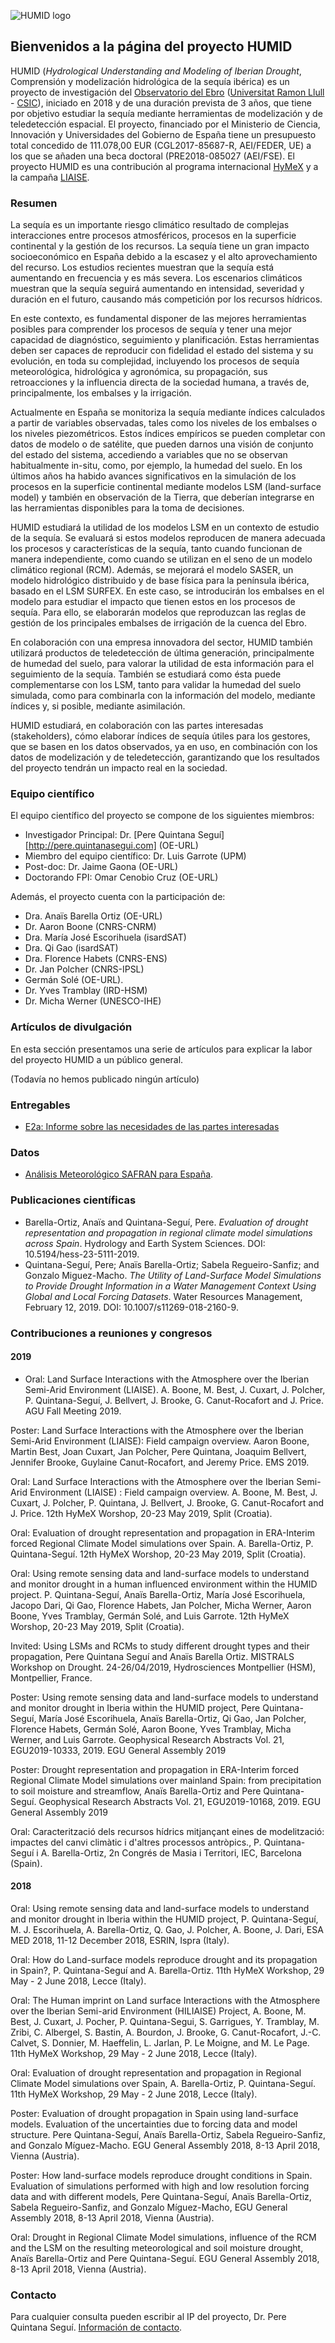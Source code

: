 ![HUMID logo](http://www.obsebre.es/images/logos/humid_logo_5-4.png)

## Bienvenidos a la página del proyecto HUMID

HUMID (*Hydrological Understanding and Modeling of Iberian Drought*, Comprensión y modelización hidrológica de la sequía ibérica) es un proyecto de investigación del [Observatorio del Ebro](http://www.obsebre.es]) ([Universitat Ramon Llull]([http://www.url.edu) - [CSIC]([http://www.url.edu)), iniciado en 2018 y de una duración prevista de 3 años, que tiene por objetivo estudiar la sequía mediante herramientas de modelización y de teledetección espacial. El proyecto, financiado por el Ministerio de Ciencia, Innovación y Universidades del Gobierno de España tiene un presupuesto total concedido de 111.078,00 EUR (CGL2017-85687-R, AEI/FEDER, UE) a los que se añaden una beca doctoral (PRE2018-085027 (AEI/FSE). El proyecto HUMID es una contribución al programa internacional [HyMeX]([http://www.url.edu) y a la campaña [LIAISE](https://www.hymex.org/?page=liaise).

### Resumen

La sequía es un importante riesgo climático resultado de complejas interacciones entre procesos atmosféricos, procesos en la superficie continental y la gestión de los recursos. La sequía tiene un gran impacto socioeconómico en España debido a la escasez y el alto aprovechamiento del recurso. Los estudios recientes muestran que la sequía está aumentando en frecuencia y es más severa. Los escenarios climáticos muestran que la sequía seguirá aumentando en intensidad, severidad y duración en el futuro, causando más competición por los recursos hídricos.

En este contexto, es fundamental disponer de las mejores herramientas posibles para comprender los procesos de sequía y tener una mejor capacidad de diagnóstico, seguimiento y planificación. Estas herramientas deben ser capaces de reproducir con fidelidad el estado del sistema y su evolución, en toda su complejidad, incluyendo los procesos de sequía meteorológica, hidrológica y agronómica, su propagación, sus retroacciones y la influencia directa de la sociedad humana, a través de, principalmente, los embalses y la irrigación.

Actualmente en España se monitoriza la sequía mediante índices calculados a partir de variables observadas, tales como los niveles de los embalses o los niveles piezométricos. Estos índices empíricos se pueden completar con datos de modelo o de satélite, que pueden darnos una visión de conjunto del estado del sistema, accediendo a variables que no se observan habitualmente in-situ, como, por ejemplo, la humedad del suelo. En los últimos años ha habido avances significativos en la simulación de los procesos en la superficie continental mediante modelos LSM (land-surface model) y también en observación de la Tierra, que deberían integrarse en las herramientas disponibles para la toma de decisiones.

HUMID estudiará la utilidad de los modelos LSM en un contexto de estudio de la sequía. Se evaluará si estos modelos reproducen de manera adecuada los procesos y características de la sequía, tanto cuando funcionan de manera independiente, como cuando se utilizan en el seno de un modelo climático regional (RCM). Además, se mejorará el modelo SASER, un modelo hidrológico distribuido y de base física para la península ibérica, basado en el LSM SURFEX. En este caso, se introducirán los embalses en el modelo para estudiar el impacto que tienen estos en los procesos de sequía. Para ello, se elaborarán modelos que reproduzcan las reglas de gestión de los principales embalses de irrigación de la cuenca del Ebro.

En colaboración con una empresa innovadora del sector, HUMID también utilizará productos de teledetección de última generación, principalmente de humedad del suelo, para valorar la utilidad de esta información para el seguimiento de la sequía. También se estudiará como ésta puede complementarse con los LSM, tanto para validar la humedad del suelo simulada, como para combinarla con la información del modelo, mediante índices y, si posible, mediante asimilación.

HUMID estudiará, en colaboración con las partes interesadas (stakeholders), cómo elaborar índices de sequía útiles para los gestores, que se basen en los datos observados, ya en uso, en combinación con los datos de modelización y de teledetección, garantizando que los resultados del proyecto tendrán un impacto real en la sociedad.

### Equipo científico

El equipo científico del proyecto se compone de los siguientes miembros:
- Investigador Principal: Dr. [Pere Quintana Seguí][http://pere.quintanasegui.com] (OE-URL)
- Miembro del equipo científico: Dr. Luis Garrote (UPM)
- Post-doc: Dr. Jaime Gaona (OE-URL)
- Doctorando FPI: Omar Cenobio Cruz (OE-URL)

Además, el proyecto cuenta con la participación de:
- Dra. Anaïs Barella Ortiz (OE-URL)
- Dr. Aaron Boone (CNRS-CNRM)
- Dra. María José Escorihuela (isardSAT)
- Dra. Qi Gao (isardSAT)
- Dra. Florence Habets (CNRS-ENS)
- Dr. Jan Polcher (CNRS-IPSL)
- Germán Solé (OE-URL).
- Dr. Yves Tramblay (IRD-HSM)
- Dr. Micha Werner (UNESCO-IHE)


### Artículos de divulgación

En esta sección presentamos una serie de artículos para explicar la labor del proyecto HUMID a un público general.

(Todavía no hemos publicado ningún artículo)

### Entregables

- [E2a: Informe sobre las necesidades de las partes interesadas](http://www.obsebre.es/images/oeb/pdfs/es/Investigacion/HUMID_E2a_Informe_necesidades_partes_interesadas.pdf)

### Datos

- [Análisis Meteorológico SAFRAN para España](http://www.obsebre.es/en/en-safran]).

### Publicaciones científicas

- Barella-Ortiz, Anaïs and Quintana-Seguí, Pere. *Evaluation of drought representation and propagation in regional climate model simulations across Spain*. Hydrology and Earth System Sciences. DOI: 10.5194/hess-23-5111-2019.
- Quintana-Seguí, Pere; Anaïs Barella-Ortiz; Sabela Regueiro-Sanfiz; and Gonzalo Miguez-Macho. *The Utility of Land-Surface Model Simulations to Provide Drought Information in a Water Management Context Using Global and Local Forcing Datasets*. Water Resources Management, February 12, 2019. DOI: 10.1007/s11269-018-2160-9.

### Contribuciones a reuniones y congresos

#### 2019

- Oral: Land Surface Interactions with the Atmosphere over the Iberian Semi-Arid Environment (LIAISE).
A. Boone, M. Best, J. Cuxart, J. Polcher, P. Quintana-Seguí, J. Bellvert, J. Brooke, G. Canut-Rocafort and J. Price.
AGU Fall Meeting 2019.

Poster: Land Surface Interactions with the Atmosphere over the Iberian Semi-Arid Environment (LIAISE): Field campaign overview.
Aaron Boone, Martin Best, Joan Cuxart, Jan Polcher, Pere Quintana, Joaquim Bellvert, Jennifer Brooke, Guylaine Canut-Rocafort, and Jeremy Price.
EMS 2019.

Oral: Land Surface Interactions with the Atmosphere over the Iberian Semi-Arid Environment (LIAISE) : Field campaign overview.
A. Boone, M. Best, J. Cuxart, J. Polcher, P. Quintana, J. Bellvert, J. Brooke, G. Canut-Rocafort and J. Price.
12th HyMeX Worshop, 20-23 May 2019, Split (Croatia).

Oral: Evaluation of drought representation and propagation in ERA-Interim forced Regional Climate Model simulations over Spain.
A. Barella-Ortiz, P. Quintana-Seguí.
12th HyMeX Worshop, 20-23 May 2019, Split (Croatia).

Oral: Using remote sensing data and land-surface models to understand and monitor drought in a human influenced environment within the HUMID project.
P. Quintana-Seguí, Anaïs Barella-Ortiz, María José Escorihuela, Jacopo Dari, Qi Gao, Florence Habets, Jan Polcher, Micha Werner, Aaron Boone, Yves Tramblay, Germán Solé, and Luis Garrote.
12th HyMeX Worshop, 20-23 May 2019, Split (Croatia).

Invited: Using LSMs and RCMs to study different drought types and their propagation,
Pere Quintana Seguí and Anaïs Barella Ortiz.
MISTRALS Workshop on Drought.
24-26/04/2019, Hydrosciences Montpellier (HSM), Montpellier, France.

Poster: Using remote sensing data and land-surface models to understand and monitor drought in Iberia within the HUMID project,
Pere Quintana-Seguí, María José Escorihuela, Anaïs Barella-Ortiz, Qi Gao, Jan Polcher, Florence Habets, Germán Solé, Aaron Boone, Yves Tramblay, Micha Werner, and Luis Garrote.
Geophysical Research Abstracts Vol. 21, EGU2019-10333, 2019.
EGU General Assembly 2019

Poster: Drought representation and propagation in ERA-Interim forced Regional Climate Model simulations over mainland Spain: from precipitation to soil moisture and streamflow,
Anaïs Barella-Ortiz and Pere Quintana-Seguí.
Geophysical Research Abstracts Vol. 21, EGU2019-10168, 2019.
EGU General Assembly 2019

Oral: Caracterització dels recursos hídrics mitjançant eines de modelització: impactes del canvi climàtic i d'altres processos antròpics.,
P. Quintana-Seguí i A. Barella-Ortiz,
2n Congrés de Masia i Territori, IEC, Barcelona (Spain).

#### 2018

Oral: Using remote sensing data and land-surface models to understand and monitor drought in Iberia within the HUMID project,
P. Quintana-Seguí, M. J. Escorihuela, A. Barella-Ortiz, Q. Gao, J. Polcher, A. Boone, J. Dari,
ESA MED 2018, 11-12 December 2018, ESRIN, Ispra (Italy).

Oral: How do Land-surface models reproduce drought and its propagation in Spain?,
P. Quintana-Seguí and A. Barella-Ortiz.
11th HyMeX Workshop, 29 May - 2 June 2018, Lecce (Italy).

Oral: The Human imprint on Land surface Interactions with the Atmosphere over the Iberian Semi-arid Environment (HILIAISE) Project,
A. Boone, M. Best, J. Cuxart, J. Pocher, P. Quintana-Segui, S. Garrigues, Y. Tramblay, M. Zribi, C. Albergel, S. Bastin, A. Bourdon, J. Brooke, G. Canut-Rocafort, J.-C. Calvet, S. Donnier, M. Haeffelin, L. Jarlan, P. Le Moigne, and M. Le Page.
11th HyMeX Workshop, 29 May - 2 June 2018, Lecce (Italy).

Oral: Evaluation of drought representation and propagation in Regional Climate Model simulations over Spain,
A. Barella-Ortiz, P. Quintana-Seguí.
11th HyMeX Workshop, 29 May - 2 June 2018, Lecce (Italy).

Poster: Evaluation of drought propagation in Spain using land-surface models. Evaluation of the uncertainties due to forcing data and model structure. Pere Quintana-Seguí, Anaïs Barella-Ortiz, Sabela Regueiro-Sanfiz, and Gonzalo Míguez-Macho.
EGU General Assembly 2018, 8-13 April 2018, Vienna (Austria).

Poster: How land-surface models reproduce drought conditions in Spain. Evaluation of simulations performed with high and low resolution forcing data and with different models,
Pere Quintana-Seguí, Anaïs Barella-Ortiz, Sabela Regueiro-Sanfiz, and Gonzalo Míguez-Macho,
EGU General Assembly 2018, 8-13 April 2018, Vienna (Austria).

Oral: Drought in Regional Climate Model simulations, influence of the RCM and the LSM on the resulting meteorological and soil moisture drought,
Anaïs Barella-Ortiz and Pere Quintana-Seguí.
EGU General Assembly 2018, 8-13 April 2018, Vienna (Austria).

### Contacto

Para cualquier consulta pueden escribir al IP del proyecto, Dr. Pere Quintana Seguí. [Información de contacto](http://pere.quintanasegui.com/contact.html]). 